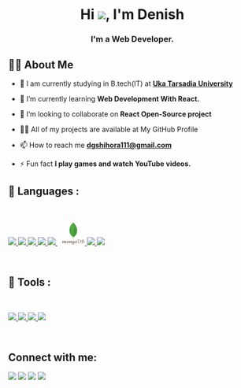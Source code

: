 <h1 align="center">Hi <img src="https://raw.githubusercontent.com/MartinHeinz/MartinHeinz/master/wave.gif" width="30px">, I'm Denish</h1>
<h3 align="center">I'm a Web Developer.</h3>


## 🙋‍♂️ About Me

- 🔭 I am currently studying in B.tech(IT) at **[Uka Tarsadia University](http://utu.ac.in/)**

- 🌱 I’m currently learning **Web Development With React.**

- 👯 I’m looking to collaborate on **React Open-Source project**

- 👨‍💻 All of my projects are available at My GitHub Profile

- 📫 How to reach me **dgshihora111@gmail.com**

- ⚡ Fun fact **I play games and watch YouTube videos.**

## 🚀 Languages :
<br>
<p align="left">
    <a href="https://www.reactjs.org/" target="_blank"> <img src="https://img.icons8.com/color/48/000000/react-native.png"/> </a>
    <a href="https://www.eclipse.org/" target="_blank"> <img src="https://img.icons8.com/color/48/000000/html-5.png"/> </a> 
    <a href="https://www.w3schools.com/css/" target="_blank"> <img src="https://img.icons8.com/color/48/000000/css3.png"/> </a>
    <a href="https://www.python.org" target="_blank"> <img src="https://img.icons8.com/color/48/000000/python.png"/> </a>
    <a style="padding-right:8px;" href="https://www.mysql.com/" target="_blank"> <img src="https://img.icons8.com/fluent/50/000000/mysql-logo.png"/> </a>
    <a href="https://www.mongodb.com/" target="_blank"> <img src="https://raw.githubusercontent.com/devicons/devicon/master/icons/mongodb/mongodb-original-wordmark.svg" alt="mongodb" width="48" height="48"/> </a> 
    <a href="https://firebase.google.com/" target="_blank"> <img src="https://img.icons8.com/color/48/000000/firebase.png"/> </a>
    <a href="https://git-scm.com/" target="_blank"> <img src="https://img.icons8.com/color/48/000000/git.png"/> </a> 
</p>
<br>

## 🚀 Tools :
<br>
<p align="left"> 
    <a href="https://code.visualstudio.com/" target="_blank"> <img src="https://img.icons8.com/color/48/000000/visual-studio-code-2019.png"/> </a>
    <a href="https://github.com/" target="_blank"><img src="https://img.icons8.com/nolan/48/github.png"/> </a>
    <a href="https://www.w3.org/html/" target="_blank"> <img src="https://img.icons8.com/office/40/000000/java-eclipse.png"/> </a> 
    <a href="https://www.sublimetext.com/" target="_blank"> <img src="https://img.icons8.com/fluent/48/000000/sublime-text.png"/> </a>
</p>
<br>

## Connect with me:
<p align="left">

<a href = "https://www.linkedin.com/in/shihora-denish-5a3167171/"><img src="https://img.icons8.com/fluent/48/000000/linkedin.png"/></a>
<a href = "https://twitter.com/ShihoraDenish"><img src="https://img.icons8.com/fluent/48/000000/twitter.png"/></a>
<a href = "https://www.instagram.com/denish_shihora/"><img src="https://img.icons8.com/fluent/48/000000/instagram-new.png"/></a>
<a href = "https://www.facebook.com/denish.shihora.33"><img src="https://img.icons8.com/color/48/000000/facebook.png"/></a>

</p>


